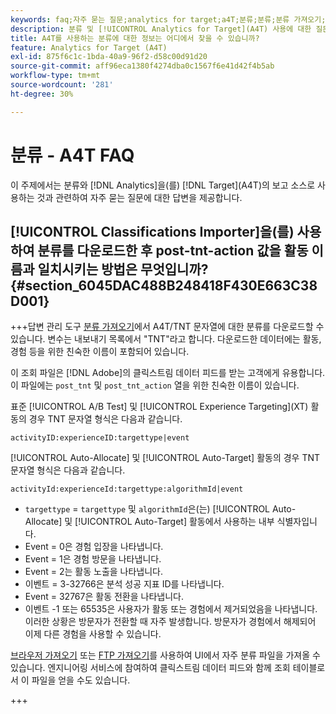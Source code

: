 ```yaml
---
keywords: faq;자주 묻는 질문;analytics for target;a4T;분류;분류;분류 가져오기;post-tnt-action;이벤트 코드
description: 분류 및 [!UICONTROL Analytics for Target]​(A4T) 사용에 대한 질문에 대한 답변을 찾아보십시오.
title: A4T를 사용하는 분류에 대한 정보는 어디에서 찾을 수 있습니까?
feature: Analytics for Target (A4T)
exl-id: 875f6c1c-1bda-40a9-96f2-d58c00d91d20
source-git-commit: aff96eca1380f4274dba0c1567f6e41d42f4b5ab
workflow-type: tm+mt
source-wordcount: '281'
ht-degree: 30%

---
```


# 분류 - A4T FAQ

이 주제에서는 분류와 [!DNL Analytics]을(를) [!DNL Target]&#x200B;(A4T)의 보고 소스로 사용하는 것과 관련하여 자주 묻는 질문에 대한 답변을 제공합니다.

## [!UICONTROL Classifications Importer]을(를) 사용하여 분류를 다운로드한 후 post-tnt-action 값을 활동 이름과 일치시키는 방법은 무엇입니까? {#section_6045DAC488B248418F430E663C38D001}

+++답변
관리 도구 [분류 가져오기](https://experienceleague.adobe.com/docs/analytics/components/classifications/classifications-importer/c-working-with-saint.html)에서 A4T/TNT 문자열에 대한 분류를 다운로드할 수 있습니다. 변수는 내보내기 목록에서 &quot;TNT&quot;라고 합니다. 다운로드한 데이터에는 활동, 경험 등을 위한 친숙한 이름이 포함되어 있습니다.

이 조회 파일은 [!DNL Adobe]의 클릭스트림 데이터 피드를 받는 고객에게 유용합니다. 이 파일에는 `post_tnt` 및 `post_tnt_action` 열을 위한 친숙한 이름이 있습니다.

표준 [!UICONTROL A/B Test] 및 [!UICONTROL Experience Targeting]&#x200B;(XT) 활동의 경우 TNT 문자열 형식은 다음과 같습니다.

```
activityID:experienceID:targettype|event
```

[!UICONTROL Auto-Allocate] 및 [!UICONTROL Auto-Target] 활동의 경우 TNT 문자열 형식은 다음과 같습니다.

```
activityId:experienceId:targettype:algorithmId|event
```

* `targettype` = `targettype` 및 `algorithmId`은(는) [!UICONTROL Auto-Allocate] 및 [!UICONTROL Auto-Target] 활동에서 사용하는 내부 식별자입니다.
* Event = 0은 경험 입장을 나타냅니다.
* Event = 1은 경험 방문을 나타냅니다.
* Event = 2는 활동 노출을 나타냅니다.
* 이벤트 = 3-32766은 분석 성공 지표 ID를 나타냅니다.
* Event = 32767은 활동 전환을 나타냅니다.
* 이벤트 -1 또는 65535은 사용자가 활동 또는 경험에서 제거되었음을 나타냅니다. 이러한 상황은 방문자가 전환할 때 자주 발생합니다. 방문자가 경험에서 해제되어 이제 다른 경험을 사용할 수 있습니다.

[브라우저 가져오기](https://experienceleague.adobe.com/docs/analytics/components/classifications/classifications-importer/browser-import.html?lang=en) 또는 [FTP 가져오기](https://experienceleague.adobe.com/docs/analytics/components/classifications/classifications-importer/import-file.html?lang=en)를 사용하여 UI에서 자주 분류 파일을 가져올 수 있습니다. 엔지니어링 서비스에 참여하여 클릭스트림 데이터 피드와 함께 조회 테이블로서 이 파일을 얻을 수도 있습니다.

+++
